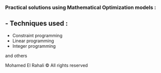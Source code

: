 ### Practical solutions using Mathematical Optimization models :

## - Techniques used :

+ Constraint programming
+ Linear programming
+ Integer programming

and others

Mohamed El Rahali © All rights reserved
